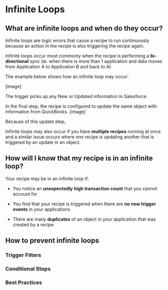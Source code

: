 # Infinite Loops

## What are infinite loops and when do they occur? 
Infinite loops are logic errors that cause a recipe to run continuously because an action in the recipe is also triggering the recipe again.

Infinite loops occur most commonly when the recipe is performing a **bi-directional** sync (ie. when there is more than 1 application and data moves from Application A to Application B and back to A) 

The example below shows how an infinite loop may occur: 

[image]

The trigger picks up any New or Updated information in Salesforce. 

In the final step, the recipe is configured to update the same object with information from QuickBooks.
[image]

Because of this update step, 


Infinite loops may also occur if you have **multiple recipes** running at once and a similar issue occurs where one recipe is updating another that is triggered by an update in an object.

## How will I know that my recipe is in an infinite loop?

Your recipe may be in an infinite loop if:

  * You notice an **unexpectedly high transaction count** that you cannot account for
  
  * You find that your recipe is triggered when there are **no new trigger events** in your applications
  
  * There are many **duplicates** of an object in your application that was created by a recipe

## How to prevent infinite loops

### Trigger Filters

### Conditional Stops

### Best Practices
